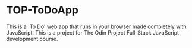 # TOP-ToDoApp
This is a 'To Do' web app that runs in your browser made completely with JavaScript. This is a project for The Odin Project Full-Stack JavaScript development course.
